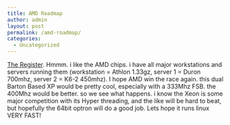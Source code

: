 ```yaml
---
title: AMD Roadmap
author: admin
layout: post
permalink: /amd-roadmap/
categories:
  - Uncategorized
---
```

[The Register][1]. Hmmm. i like the AMD chips. i have all major workstations and servers running them (workstation = Athlon 1.33gz, server 1 = Duron 700mhz, server 2 = K6-2 450mhz). I hope AMD win the race again. this dual Barton Based XP would be pretty cool, especially with a 333Mhz FSB. the 400Mhz would be better. so we see what happens. i know the Xeon is some major competition with its Hyper threading, and the like will be hard to beat, but hopefully the 64bit optron will do a good job. Lets hope it runs linux VERY FAST!

 [1]: http://www.theregister.co.uk/content/3/29906.html "The Register"